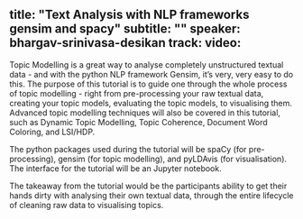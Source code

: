 title: "Text Analysis with NLP frameworks gensim and spacy"
subtitle: ""
speaker: bhargav-srinivasa-desikan
track: 
video:
---
Topic Modelling is a great way to analyse completely unstructured textual data - and with the python NLP framework Gensim, it’s very, very easy to do this. The purpose of this tutorial is to guide one through the whole process of topic modelling - right from pre-processing your raw textual data, creating your topic models, evaluating the topic models, to visualising them. Advanced topic modelling techniques will also be covered in this tutorial, such as Dynamic Topic Modelling, Topic Coherence, Document Word Coloring, and LSI/HDP.

The python packages used during the tutorial will be spaCy (for pre-processing), gensim (for topic modelling), and pyLDAvis (for visualisation). The interface for the tutorial will be an Jupyter notebook.

The takeaway from the tutorial would be the participants ability to get their hands dirty with analysing their own textual data, through the entire lifecycle of cleaning raw data to visualising topics.
